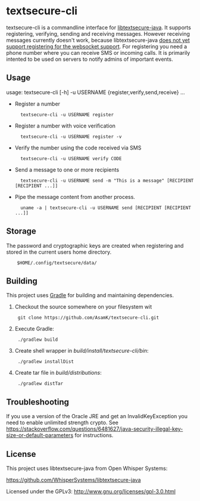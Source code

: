 # textsecure-cli

textsecure-cli is a commandline interface for [libtextsecure-java](https://github.com/WhisperSystems/libtextsecure-java). It supports registering, verifying, sending and receiving messages. However receiving messages currently doesn't work, because libtextsecure-java [does not yet support registering for the websocket support](https://github.com/WhisperSystems/libtextsecure-java/pull/5). For registering you need a phone number where you can receive SMS or incoming calls.
It is primarily intented to be used on servers to notify admins of important events.

## Usage

usage: textsecure-cli [-h] -u USERNAME {register,verify,send,receive} ...

* Register a number

        textsecure-cli -u USERNAME register

* Register a number with voice verification

        textsecure-cli -u USERNAME register -v

* Verify the number using the code received via SMS

        textsecure-cli -u USERNAME verify CODE

* Send a message to one or more recipients

        textsecure-cli -u USERNAME send -m "This is a message" [RECIPIENT [RECIPIENT ...]]

* Pipe the message content from another process.

        uname -a | textsecure-cli -u USERNAME send [RECIPIENT [RECIPIENT ...]]

## Storage

The password and cryptographic keys are created when registering and stored in the current users home directory.

        $HOME/.config/textsecure/data/

## Building

This project uses [Gradle](http://gradle.org) for building and maintaining
dependencies.

1. Checkout the source somewhere on your filesystem wit

        git clone https://github.com/AsamK/textsecure-cli.git

2. Execute Gradle:

        ./gradlew build

3. Create shell wrapper in *build/install/textsecure-cli/bin*:

        ./gradlew installDist

4. Create tar file in *build/distributions*:

        ./gradlew distTar

## Troubleshooting
If you use a version of the Oracle JRE and get an InvalidKeyException you need to enable unlimited strength crypto. See https://stackoverflow.com/questions/6481627/java-security-illegal-key-size-or-default-parameters for instructions.

## License

This project uses libtextsecure-java from Open Whisper Systems:

https://github.com/WhisperSystems/libtextsecure-java

Licensed under the GPLv3: http://www.gnu.org/licenses/gpl-3.0.html
